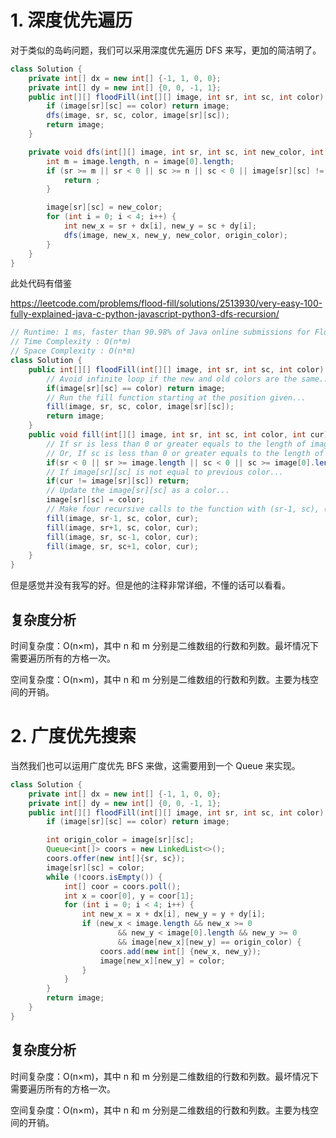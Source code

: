 # 1. 深度优先遍历

对于类似的岛屿问题，我们可以采用深度优先遍历 DFS 来写，更加的简洁明了。

```java
class Solution {
    private int[] dx = new int[] {-1, 1, 0, 0};
    private int[] dy = new int[] {0, 0, -1, 1};
    public int[][] floodFill(int[][] image, int sr, int sc, int color) {
        if (image[sr][sc] == color) return image;
        dfs(image, sr, sc, color, image[sr][sc]);
        return image;
    }

    private void dfs(int[][] image, int sr, int sc, int new_color, int origin_color) {
        int m = image.length, n = image[0].length;
        if (sr >= m || sr < 0 || sc >= n || sc < 0 || image[sr][sc] != origin_color) {
            return ;
        }

        image[sr][sc] = new_color;
        for (int i = 0; i < 4; i++) {
            int new_x = sr + dx[i], new_y = sc + dy[i];
            dfs(image, new_x, new_y, new_color, origin_color);
        }
    }
}
```

此处代码有借鉴

https://leetcode.com/problems/flood-fill/solutions/2513930/very-easy-100-fully-explained-java-c-python-javascript-python3-dfs-recursion/

```java
// Runtime: 1 ms, faster than 90.98% of Java online submissions for Flood Fill.
// Time Complexity : O(n*m)
// Space Complexity : O(n*m)
class Solution {
    public int[][] floodFill(int[][] image, int sr, int sc, int color) {
        // Avoid infinite loop if the new and old colors are the same...
        if(image[sr][sc] == color) return image;
        // Run the fill function starting at the position given...
        fill(image, sr, sc, color, image[sr][sc]);
        return image;
    }
    public void fill(int[][] image, int sr, int sc, int color, int cur) {
        // If sr is less than 0 or greater equals to the length of image...
        // Or, If sc is less than 0 or greater equals to the length of image[0]...
        if(sr < 0 || sr >= image.length || sc < 0 || sc >= image[0].length) return;
        // If image[sr][sc] is not equal to previous color...
        if(cur != image[sr][sc]) return;
        // Update the image[sr][sc] as a color...
        image[sr][sc] = color;
        // Make four recursive calls to the function with (sr-1, sc), (sr+1, sc), (sr, sc-1) and (sr, sc+1)...
        fill(image, sr-1, sc, color, cur);
        fill(image, sr+1, sc, color, cur);
        fill(image, sr, sc-1, color, cur);
        fill(image, sr, sc+1, color, cur);
    }
}
```

但是感觉并没有我写的好。但是他的注释非常详细，不懂的话可以看看。

## 复杂度分析

时间复杂度：O(n×m)，其中 n 和 m 分别是二维数组的行数和列数。最坏情况下需要遍历所有的方格一次。

空间复杂度：O(n×m)，其中 n 和 m 分别是二维数组的行数和列数。主要为栈空间的开销。

# 2. 广度优先搜索

当然我们也可以运用广度优先 BFS 来做，这需要用到一个 Queue 来实现。

```java
class Solution {
    private int[] dx = new int[] {-1, 1, 0, 0};
    private int[] dy = new int[] {0, 0, -1, 1};
    public int[][] floodFill(int[][] image, int sr, int sc, int color) {
        if (image[sr][sc] == color) return image;

        int origin_color = image[sr][sc];
        Queue<int[]> coors = new LinkedList<>();
        coors.offer(new int[]{sr, sc});
        image[sr][sc] = color;
        while (!coors.isEmpty()) {
            int[] coor = coors.poll();
            int x = coor[0], y = coor[1];
            for (int i = 0; i < 4; i++) {
                int new_x = x + dx[i], new_y = y + dy[i];
                if (new_x < image.length && new_x >= 0
                        && new_y < image[0].length && new_y >= 0
                        && image[new_x][new_y] == origin_color) {
                    coors.add(new int[] {new_x, new_y});
                    image[new_x][new_y] = color;
                }
            }
        }
        return image;
    }
}
```

## 复杂度分析

时间复杂度：O(n×m)，其中 n 和 m 分别是二维数组的行数和列数。最坏情况下需要遍历所有的方格一次。

空间复杂度：O(n×m)，其中 n 和 m 分别是二维数组的行数和列数。主要为栈空间的开销。